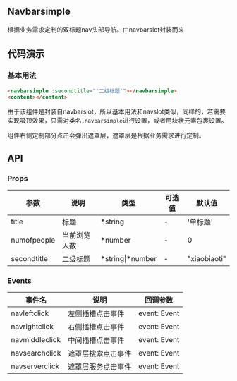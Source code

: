 ## Navbarsimple

根据业务需求定制的双标题nav头部导航。由navbarslot封装而来

## 代码演示

### 基本用法
```html
<navbarsimple :secondtitle="'二级标题'"></navbarsimple>
<content></content>
```
由于该组件是封装自navbarslot，所以基本用法和navslot类似，同样的，若需要实现吸顶效果，只需对类名```.navbarsimple```进行设置，或者用块状元素包裹设置。

组件右侧定制部分点击会弹出遮罩层，遮罩层是根据业务需求进行定制。
## API

### Props

| 参数 | 说明 | 类型 | 可选值 | 默认值 |
|------|------|------|------|------|
|title|标题|*string|-|'单标题'|
|numofpeople|当前浏览人数|*number|-|0|
|secondtitle|二级标题|*string\|*number|-|"xiaobiaoti"|

### Events

| 事件名 | 说明 | 回调参数 |
|------|------|------|
| navleftclick | 左侧插槽点击事件 | event: Event |
| navrightclick | 右侧插槽点击事件 | event: Event |
| navmiddleclick | 中间插槽点击事件 | event: Event |
| navsearchclick | 遮罩层搜索点击事件 | event: Event |
| navserverclick | 遮罩层服务点击事件 | event: Event |